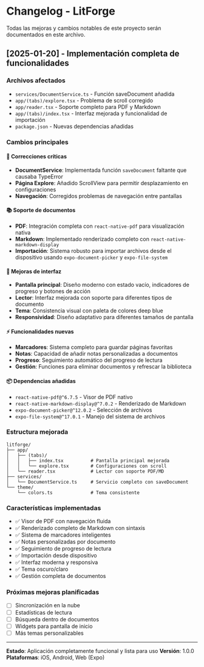 # Changelog - LitForge

Todas las mejoras y cambios notables de este proyecto serán documentados en este archivo.

## [2025-01-20] - Implementación completa de funcionalidades

### Archivos afectados
- `services/DocumentService.ts` - Función saveDocument añadida
- `app/(tabs)/explore.tsx` - Problema de scroll corregido
- `app/reader.tsx` - Soporte completo para PDF y Markdown
- `app/(tabs)/index.tsx` - Interfaz mejorada y funcionalidad de importación
- `package.json` - Nuevas dependencias añadidas

### Cambios principales

#### 🔧 Correcciones críticas
- **DocumentService**: Implementada función `saveDocument` faltante que causaba TypeError
- **Página Explore**: Añadido ScrollView para permitir desplazamiento en configuraciones
- **Navegación**: Corregidos problemas de navegación entre pantallas

#### 📚 Soporte de documentos
- **PDF**: Integración completa con `react-native-pdf` para visualización nativa
- **Markdown**: Implementado renderizado completo con `react-native-markdown-display`
- **Importación**: Sistema robusto para importar archivos desde el dispositivo usando `expo-document-picker` y `expo-file-system`

#### 🎨 Mejoras de interfaz
- **Pantalla principal**: Diseño moderno con estado vacío, indicadores de progreso y botones de acción
- **Lector**: Interfaz mejorada con soporte para diferentes tipos de documento
- **Tema**: Consistencia visual con paleta de colores deep blue
- **Responsividad**: Diseño adaptativo para diferentes tamaños de pantalla

#### ⚡ Funcionalidades nuevas
- **Marcadores**: Sistema completo para guardar páginas favoritas
- **Notas**: Capacidad de añadir notas personalizadas a documentos
- **Progreso**: Seguimiento automático del progreso de lectura
- **Gestión**: Funciones para eliminar documentos y refrescar la biblioteca

#### 📦 Dependencias añadidas
- `react-native-pdf@^6.7.5` - Visor de PDF nativo
- `react-native-markdown-display@^7.0.2` - Renderizado de Markdown
- `expo-document-picker@^12.0.2` - Selección de archivos
- `expo-file-system@^17.0.1` - Manejo del sistema de archivos

### Estructura mejorada
```
litforge/
├── app/
│   ├── (tabs)/
│   │   ├── index.tsx          # Pantalla principal mejorada
│   │   └── explore.tsx        # Configuraciones con scroll
│   └── reader.tsx             # Lector con soporte PDF/MD
├── services/
│   └── DocumentService.ts     # Servicio completo con saveDocument
└── theme/
    └── colors.ts              # Tema consistente
```

### Características implementadas
- ✅ Visor de PDF con navegación fluida
- ✅ Renderizado completo de Markdown con sintaxis
- ✅ Sistema de marcadores inteligentes
- ✅ Notas personalizadas por documento
- ✅ Seguimiento de progreso de lectura
- ✅ Importación desde dispositivo
- ✅ Interfaz moderna y responsiva
- ✅ Tema oscuro/claro
- ✅ Gestión completa de documentos

### Próximas mejoras planificadas
- [ ] Sincronización en la nube
- [ ] Estadísticas de lectura
- [ ] Búsqueda dentro de documentos
- [ ] Widgets para pantalla de inicio
- [ ] Más temas personalizables

---

**Estado**: Aplicación completamente funcional y lista para uso
**Versión**: 1.0.0
**Plataformas**: iOS, Android, Web (Expo)